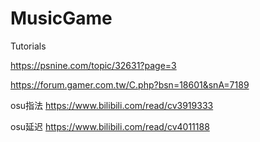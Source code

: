 # MusicGame
Tutorials

https://psnine.com/topic/32631?page=3

https://forum.gamer.com.tw/C.php?bsn=18601&snA=7189

osu指法 https://www.bilibili.com/read/cv3919333

osu延迟 https://www.bilibili.com/read/cv4011188
